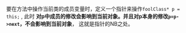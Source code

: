 要在方法中操作当前类的成员变量时，定义一个指针来操作`foolClass* p = this;` , 此时 **对p中成员的修改会影响到当前对象。并且对p本身的修改`p=p->next`，不会影响到当前对象**， 这就是指针的NB之处。

